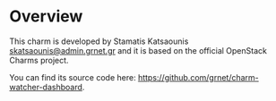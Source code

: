 # Overview

This charm is developed by Stamatis Katsaounis <skatsaounis@admin.grnet.gr> and it is based on the official
OpenStack Charms project.

You can find its source code here: <https://github.com/grnet/charm-watcher-dashboard>.
